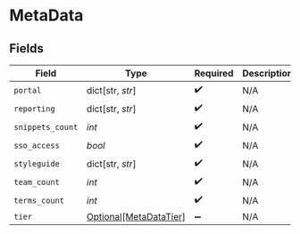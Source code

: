 # MetaData


## Fields

| Field                                                         | Type                                                          | Required                                                      | Description                                                   |
| ------------------------------------------------------------- | ------------------------------------------------------------- | ------------------------------------------------------------- | ------------------------------------------------------------- |
| `portal`                                                      | dict[str, *str*]                                              | :heavy_check_mark:                                            | N/A                                                           |
| `reporting`                                                   | dict[str, *str*]                                              | :heavy_check_mark:                                            | N/A                                                           |
| `snippets_count`                                              | *int*                                                         | :heavy_check_mark:                                            | N/A                                                           |
| `sso_access`                                                  | *bool*                                                        | :heavy_check_mark:                                            | N/A                                                           |
| `styleguide`                                                  | dict[str, *str*]                                              | :heavy_check_mark:                                            | N/A                                                           |
| `team_count`                                                  | *int*                                                         | :heavy_check_mark:                                            | N/A                                                           |
| `terms_count`                                                 | *int*                                                         | :heavy_check_mark:                                            | N/A                                                           |
| `tier`                                                        | [Optional[MetaDataTier]](../../models/shared/metadatatier.md) | :heavy_minus_sign:                                            | N/A                                                           |